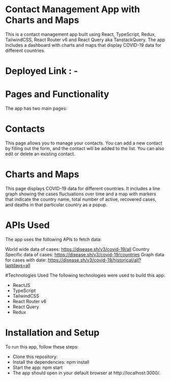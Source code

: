 # Contact Management App with Charts and Maps
This is a contact management app built using React, TypeScript, Redux, TailwindCSS, React Router v6 and React Query aka TanstackQuery. 
The app includes a dashboard with charts and maps that display COVID-19 data for different countries.

# Deployed Link : - 



# Pages and Functionality
The app has two main pages:


# Contacts
This page allows you to manage your contacts. You can add a new contact by filling out the form, and the contact will be added to the list. You can also edit or delete an existing contact.
# Charts and Maps
This page displays COVID-19 data for different countries. It includes a line graph showing the cases fluctuations over 
time and a map with markers that indicate the country name, total number of active, 
recovered cases, and deaths in that particular country as a popup.


# APIs Used
The app uses the following APIs to fetch data:

World wide data of cases: https://disease.sh/v3/covid-19/all
Country Specific data of cases: https://disease.sh/v3/covid-19/countries
Graph data for cases with date: https://disease.sh/v3/covid-19/historical/all?lastdays=all


#Technologies Used
The following technologies were used to build this app:

- ReactJS
- TypeScript
- TailwindCSS
- React Router v6
- React Query
- Redux


# Installation and Setup
To run this app, follow these steps:

- Clone this repository:
- Install the dependencies: npm install
- Start the app: npm start
- The app should open in your default browser at http://localhost:3000/.

